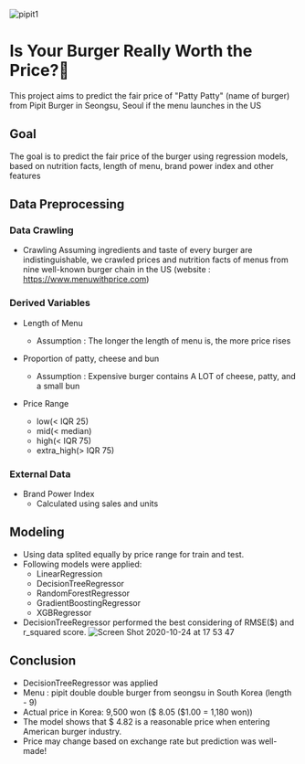 ![pipit1](https://user-images.githubusercontent.com/68367358/96970355-8650b280-154e-11eb-819a-895c5b786d86.png)



# Is Your Burger Really Worth the Price?🍔 
This project aims to predict the fair price of "Patty Patty" (name of burger) from Pipit Burger in Seongsu, Seoul if the menu launches in the US 

## Goal
The goal is to predict the fair price of the burger using regression models, based on nutrition facts, length of menu, brand power index and other features

## Data Preprocessing
### Data Crawling
- Crawling
  Assuming ingredients and taste of every burger are indistinguishable, we crawled prices and nutrition facts of menus from nine well-known burger chain in the US
  (website : https://www.menuwithprice.com)
  
### Derived Variables
- Length of Menu
  - Assumption : The longer the length of menu is, the more price rises

- Proportion of patty, cheese and bun 
  - Assumption : Expensive burger contains A LOT of cheese, patty, and a small bun

- Price Range
  - low(< IQR 25)
  - mid(< median)
  - high(< IQR 75)
  - extra_high(> IQR 75)

### External Data 
- Brand Power Index
  - Calculated using sales and units
  
## Modeling
- Using data splited equally by price range for train and test.
- Following models were applied:
  - LinearRegression
  - DecisionTreeRegressor
  - RandomForestRegressor
  - GradientBoostingRegressor
  - XGBRegressor
- DecisionTreeRegressor performed the best considering of RMSE($) and r_squared score.
![Screen Shot 2020-10-24 at 17 53 47](https://user-images.githubusercontent.com/68367134/97077830-d9476a00-1621-11eb-9112-a746dfd2a851.png)

## Conclusion
- DecisionTreeRegressor was applied
- Menu : pipit double double burger from seongsu in South Korea (length - 9)
- Actual price in Korea: 9,500 won ($ 8.05 ($1.00 = 1,180 won))
- The model shows that $ 4.82 is a reasonable price when entering American burger industry.
- Price may change based on exchange rate but prediction was well-made!
